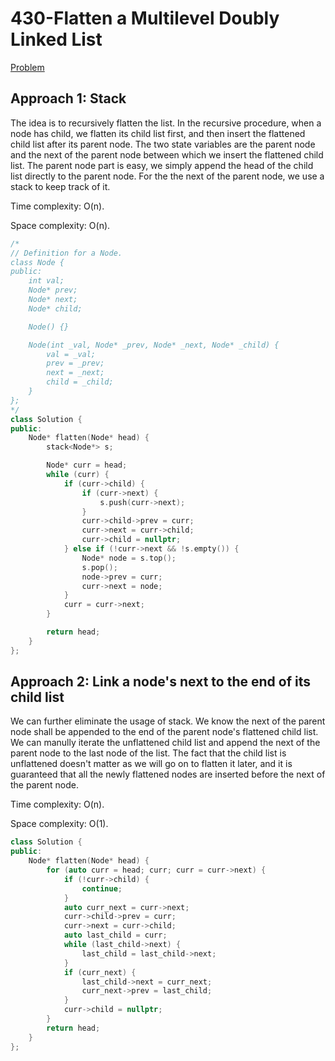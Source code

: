 # 430-Flatten a Multilevel Doubly Linked List

[Problem](https://leetcode.com/problems/flatten-a-multilevel-doubly-linked-list/)

## Approach 1: Stack

The idea is to recursively flatten the list. In the recursive procedure, when a node has child, we flatten its child list first, and then insert the flattened child list after its parent node. The two state variables are the parent node and the next of the parent node between which we insert the flattened child list. The parent node part is easy, we simply append the head of the child list directly to the parent node. For the the next of the parent node, we use a stack to keep track of it.

Time complexity: O(n).

Space complexity: O(n).

```c++
/*
// Definition for a Node.
class Node {
public:
    int val;
    Node* prev;
    Node* next;
    Node* child;

    Node() {}

    Node(int _val, Node* _prev, Node* _next, Node* _child) {
        val = _val;
        prev = _prev;
        next = _next;
        child = _child;
    }
};
*/
class Solution {
public:
    Node* flatten(Node* head) {
        stack<Node*> s;

        Node* curr = head;
        while (curr) {
            if (curr->child) {
                if (curr->next) {
                    s.push(curr->next);
                }
                curr->child->prev = curr;
                curr->next = curr->child;
                curr->child = nullptr;
            } else if (!curr->next && !s.empty()) {
                Node* node = s.top();
                s.pop();
                node->prev = curr;
                curr->next = node;
            }
            curr = curr->next;
        }

        return head;
    }
};
```

## Approach 2: Link a node's next to the end of its child list

We can further eliminate the usage of stack. We know the next of the parent node shall be appended to the end of the parent node's flattened child list. We can manully iterate the unflattened child list and append the next of the parent node to the last node of the list. The fact that the child list is unflattened doesn't matter as we will go on to flatten it later, and it is guaranteed that all the newly flattened nodes are inserted before the next of the parent node.

Time complexity: O(n).

Space complexity: O(1).

```c++
class Solution {
public:
    Node* flatten(Node* head) {
        for (auto curr = head; curr; curr = curr->next) {
            if (!curr->child) {
                continue;
            }
            auto curr_next = curr->next;
            curr->child->prev = curr;
            curr->next = curr->child;
            auto last_child = curr;
            while (last_child->next) {
                last_child = last_child->next;
            }
            if (curr_next) {
                last_child->next = curr_next;
                curr_next->prev = last_child;
            }
            curr->child = nullptr;
        }
        return head;
    }
};
```
